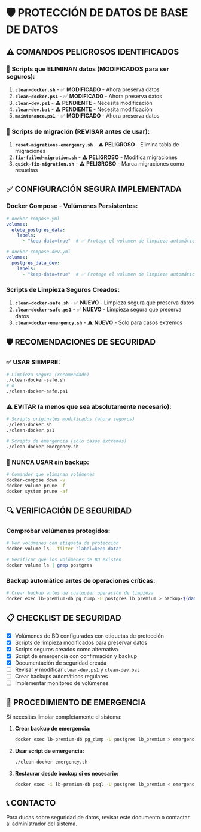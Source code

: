 # 🛡️ PROTECCIÓN DE DATOS DE BASE DE DATOS

## ⚠️ COMANDOS PELIGROSOS IDENTIFICADOS

### 🚨 Scripts que ELIMINAN datos (MODIFICADOS para ser seguros):

1. **`clean-docker.sh`** - ✅ **MODIFICADO** - Ahora preserva datos
2. **`clean-docker.ps1`** - ✅ **MODIFICADO** - Ahora preserva datos  
3. **`clean-dev.ps1`** - ⚠️ **PENDIENTE** - Necesita modificación
4. **`clean-dev.bat`** - ⚠️ **PENDIENTE** - Necesita modificación
5. **`maintenance.ps1`** - ✅ **MODIFICADO** - Ahora preserva datos

### 🔧 Scripts de migración (REVISAR antes de usar):

1. **`reset-migrations-emergency.sh`** - ⚠️ **PELIGROSO** - Elimina tabla de migraciones
2. **`fix-failed-migration.sh`** - ⚠️ **PELIGROSO** - Modifica migraciones
3. **`quick-fix-migration.sh`** - ⚠️ **PELIGROSO** - Marca migraciones como resueltas

## ✅ CONFIGURACIÓN SEGURA IMPLEMENTADA

### Docker Compose - Volúmenes Persistentes:

```yaml
# docker-compose.yml
volumes:
  elebe_postgres_data:
    labels:
      - "keep-data=true"  # ✅ Protege el volumen de limpieza automática
```

```yaml
# docker-compose.dev.yml  
volumes:
  postgres_data_dev:
    labels:
      - "keep-data=true"  # ✅ Protege el volumen de limpieza automática
```

### Scripts de Limpieza Seguros Creados:

1. **`clean-docker-safe.sh`** - ✅ **NUEVO** - Limpieza segura que preserva datos
2. **`clean-docker-safe.ps1`** - ✅ **NUEVO** - Limpieza segura que preserva datos
3. **`clean-docker-emergency.sh`** - ⚠️ **NUEVO** - Solo para casos extremos

## 🛡️ RECOMENDACIONES DE SEGURIDAD

### ✅ USAR SIEMPRE:

```bash
# Limpieza segura (recomendado)
./clean-docker-safe.sh
# o
./clean-docker-safe.ps1
```

### ⚠️ EVITAR (a menos que sea absolutamente necesario):

```bash
# Scripts originales modificados (ahora seguros)
./clean-docker.sh
./clean-docker.ps1

# Scripts de emergencia (solo casos extremos)
./clean-docker-emergency.sh
```

### 🚨 NUNCA USAR sin backup:

```bash
# Comandos que eliminan volúmenes
docker-compose down -v
docker volume prune -f
docker system prune -af
```

## 🔍 VERIFICACIÓN DE SEGURIDAD

### Comprobar volúmenes protegidos:

```bash
# Ver volúmenes con etiqueta de protección
docker volume ls --filter "label=keep-data"

# Verificar que los volúmenes de BD existen
docker volume ls | grep postgres
```

### Backup automático antes de operaciones críticas:

```bash
# Crear backup antes de cualquier operación de limpieza
docker exec lb-premium-db pg_dump -U postgres lb_premium > backup-$(date +%Y%m%d-%H%M%S).sql
```

## 📋 CHECKLIST DE SEGURIDAD

- [x] Volúmenes de BD configurados con etiquetas de protección
- [x] Scripts de limpieza modificados para preservar datos
- [x] Scripts seguros creados como alternativa
- [x] Script de emergencia con confirmación y backup
- [x] Documentación de seguridad creada
- [ ] Revisar y modificar `clean-dev.ps1` y `clean-dev.bat`
- [ ] Crear backups automáticos regulares
- [ ] Implementar monitoreo de volúmenes

## 🚨 PROCEDIMIENTO DE EMERGENCIA

Si necesitas limpiar completamente el sistema:

1. **Crear backup de emergencia:**
   ```bash
   docker exec lb-premium-db pg_dump -U postgres lb_premium > emergency-backup.sql
   ```

2. **Usar script de emergencia:**
   ```bash
   ./clean-docker-emergency.sh
   ```

3. **Restaurar desde backup si es necesario:**
   ```bash
   docker exec -i lb-premium-db psql -U postgres lb_premium < emergency-backup.sql
   ```

## 📞 CONTACTO

Para dudas sobre seguridad de datos, revisar este documento o contactar al administrador del sistema.
